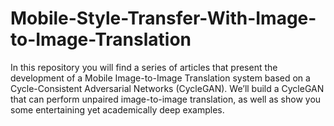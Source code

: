 # Mobile-Style-Transfer-With-Image-to-Image-Translation
In this repository you will find a series of articles that present the development of a Mobile Image-to-Image Translation system based on a Cycle-Consistent Adversarial Networks (CycleGAN). We’ll build a CycleGAN that can perform unpaired image-to-image translation, as well as show you some entertaining yet academically deep examples.

